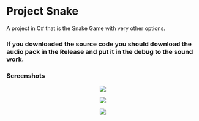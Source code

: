 # Project Snake
A project in C# that is the Snake Game with very other options.

### <b>If you downloaded the source code you should download the audio pack in the Release and put it in the debug to the sound work.</b>

### Screenshots                     
<p align="center">
  <img src="https://user-images.githubusercontent.com/95320065/207754031-5ca87980-a6d2-42cc-8274-c1bda9a089fc.png">
</p>
<p align="center">
  <img src="https://user-images.githubusercontent.com/95320065/207754166-ec6bbd57-67eb-43d9-ba49-463c7f6fb6ae.png">
</p>
<p align="center">
  <img src="https://user-images.githubusercontent.com/95320065/207754106-cfc343d1-db41-42b9-b42e-8a527c70e71b.png">
</p>
